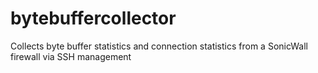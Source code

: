 # bytebuffercollector
Collects byte buffer statistics and connection statistics from a SonicWall firewall via SSH management
